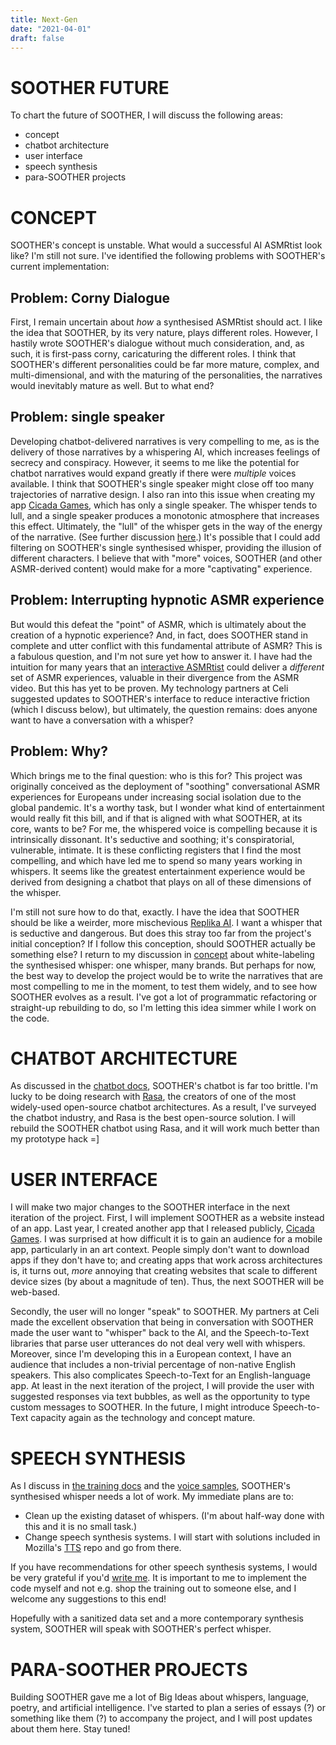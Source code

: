 ```yaml
---
title: Next-Gen
date: "2021-04-01"
draft: false
---
```


# SOOTHER FUTURE

To chart the future of SOOTHER, I will discuss the following areas: 
- concept
- chatbot architecture
- user interface
- speech synthesis
- para-SOOTHER projects

# CONCEPT

SOOTHER's concept is unstable. What would a successful AI ASMRtist look like? I'm still not sure. I've identified the following problems with SOOTHER's current implementation: 

## Problem: Corny Dialogue
 First, I remain uncertain about *how* a synthesised ASMRtist should act. I like the idea that SOOTHER, by its very nature, plays different roles. However, I hastily wrote SOOTHER's dialogue without much consideration, and, as such, it is first-pass corny, caricaturing the different roles. I think that SOOTHER's different personalities could be far more mature, complex, and multi-dimensional, and with the maturing of the personalities, the narratives would inevitably mature as well. But to what end? 

## Problem: single speaker
Developing chatbot-delivered narratives is very compelling to me, as is the delivery of those narratives by a whispering AI, which increases feelings of secrecy and conspiracy. However, it seems to me like the potential for chatbot narratives would expand greatly if there were *multiple* voices available. I think that SOOTHER's single speaker might close off too many trajectories of narrative design. I also ran into this issue when creating my app [Cicada Games](https://cst.yt/training/projects/cicada-games), which has only a single speaker. The whisper tends to lull, and a single speaker produces a monotonic atmosphere that increases this effect. Ultimately, the "lull" of the whisper gets in the way of the energy of the narrative. (See further discussion [here](https://cst.yt/training/blog/tower-of-babel#2021-in-review).) It's possible that I could add filtering on SOOTHER's single synthesised whisper, providing the illusion of different characters. I believe that with "more" voices, SOOTHER (and other ASMR-derived content) would make for a more "captivating" experience.

## Problem: Interrupting hypnotic ASMR experience
But would this defeat the "point" of ASMR, which is ultimately about the creation of a hypnotic experience? And, in fact, does SOOTHER stand in complete and utter conflict with this fundamental attribute of ASMR? This is a fabulous question, and I'm not sure yet how to answer it. I have had the intuition for many years that an [interactive ASMRtist](/concept) could deliver a *different* set of ASMR experiences, valuable in their divergence from the ASMR video. But this has yet to be proven. My technology partners at Celi suggested updates to SOOTHER's interface to reduce interactive friction (which I discuss below), but ultimately, the question remains: does anyone want to have a conversation with a whisper? 

## Problem: Why? 
Which brings me to the final question: who is this for? This project was originally conceived as the deployment of "soothing" conversational ASMR experiences for Europeans under increasing social isolation due to the global pandemic. It's a worthy task, but I wonder what kind of entertainment would really fit this bill, and if that is aligned with what SOOTHER, at its core, wants to be? For me, the whispered voice is compelling because it is intrinsically dissonant. It's seductive and soothing; it's conspiratorial, vulnerable, intimate. It is these conflicting registers that I find the most compelling, and which have led me to spend so many years working in whispers. It seems like the greatest entertainment experience would be derived from designing a chatbot that plays on all of these dimensions of the whisper. 

I'm still not sure how to do that, exactly. I have the idea that SOOTHER should be like a weirder, more mischevious [Replika AI](https://replika.ai/). I want a whisper that is seductive and dangerous. But does this stray too far from the project's initial conception? If I follow this conception, should SOOTHER actually be something else? I return to my discussion in [concept](/concept) about white-labeling the synthesised whisper: one whisper, many brands. But perhaps for now, the best way to develop the project would be to write the narratives that are most compelling to me in the moment, to test them widely, and to see how SOOTHER evolves as a result. I've got a lot of programmatic refactoring or straight-up rebuilding to do, so I'm letting this idea simmer while I work on the code. 


# CHATBOT ARCHITECTURE
As discussed in the [chatbot docs](/docs/004-soother-chatbot), SOOTHER's chatbot is far too brittle. I'm lucky to be doing research with [Rasa](https://rasa.com/), the creators of one of the most widely-used open-source chatbot architectures. As a result, I've surveyed the chatbot industry, and Rasa is the best open-source solution. I will rebuild the SOOTHER chatbot using Rasa, and it will work much better than my prototype hack =]

# USER INTERFACE
I will make two major changes to the SOOTHER interface in the next iteration of the project. First, I will implement SOOTHER as a website instead of an app. Last year, I created another app that I released publicly, [Cicada Games](https://cst.yt/training/projects/cicada-games). I was surprised at how difficult it is to gain an audience for a mobile app, particularly in an art context. People simply don't want to download apps if they don't have to; and creating apps that work across architectures is, it turns out, *more* annoying that creating websites that scale to different device sizes (by about a magnitude of ten). Thus, the next SOOTHER will be web-based. 

Secondly, the user will no longer "speak" to SOOTHER. My partners at Celi made the excellent observation that being in conversation with SOOTHER made the user want to "whisper" back to the AI, and the Speech-to-Text libraries that parse user utterances do not deal very well with whispers. Moreover, since I'm developing this in a European context, I have an audience that includes a non-trivial percentage of non-native English speakers. This also complicates Speech-to-Text for an English-language app. At least in the next iteration of the project, I will provide the user with suggested responses via text bubbles, as well as the opportunity to type custom messages to SOOTHER. In the future, I might introduce Speech-to-Text capacity again as the technology and concept mature. 

# SPEECH SYNTHESIS
As I discuss in [the training docs](/docs/002-training-soother) and the [voice samples](/voice/002-soother-training-samples), SOOTHER's synthesised whisper needs a lot of work. My immediate plans are to: 
- Clean up the existing dataset of whispers. (I'm about half-way done with this and it is no small task.)
- Change speech synthesis systems. I will start with solutions included in Mozilla's [TTS](https://github.com/mozilla/TTS) repo and go from there.

If you have recommendations for other speech synthesis systems, I would be very grateful if you'd [write me](https://cst.yt). It is important to me to implement the code myself and not e.g. shop the training out to someone else, and I welcome any suggestions to this end!

Hopefully with a sanitized data set and a more contemporary synthesis system, SOOTHER will speak with SOOTHER's perfect whisper. 

# PARA-SOOTHER PROJECTS
Building SOOTHER gave me a lot of Big Ideas about whispers, language, poetry, and artificial intelligence. I've started to plan a series of essays (?) or something like them (?) to accompany the project, and I will post updates about them here. Stay tuned! 

